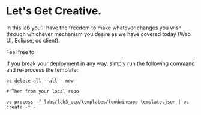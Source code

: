 # Let's Get Creative.

In this lab you'll have the freedom to make whatever changes you wish through whichever mechanism you desire as we have covered today (Web UI, Eclipse, oc client).

Feel free to

If you break your deployment in any way, simply run the following command and re-process the template:
```
oc delete all --all --now

# Then from your local repo

oc process -f labs/lab3_ocp/templates/foodwineapp-template.json | oc create -f -
```
